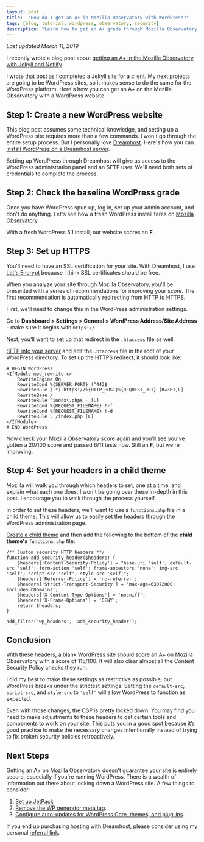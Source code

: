 ```yaml
---
layout: post
title:  "How do I get an A+ in Mozilla Observatory with WordPress?"
tags: [blog, tutorial, wordpress, observatory, security]
description: "Learn how to get an A+ grade through Mozilla Observatory using WordPress."
---
```

*Last updated March 11, 2019*

I recently wrote a blog post about [getting an A+ in the Mozilla Observatory with Jekyll and Netlify](https://ogdenstudios.xyz/2019/03/03/how-do-i-get-an-a-plus-mozilla-observatory-jekyll-netlify.html). 

I wrote that post as I completed a Jekyll site for a client. My next projects are going to be WordPress sites, so it makes sense to do the same for the WordPress platform. Here's how you can get an A+ on the Mozilla Observatory with a WordPress website.

## Step 1: Create a new WordPress website 

This blog post assumes some technical knowledge, and setting up a WordPress site requires more than a few commands. I won't go through the entire setup process. But I personally love [Dreamhost](https://www.dreamhost.com/). Here's how you can [install WordPress on a Dreamhost server](https://www.dreamhost.com/). 

Setting up WordPress through Dreamhost will give us access to the WordPress administration panel and an SFTP user. We'll need both sets of credentials to complete the process.

## Step 2: Check the baseline WordPress grade

Once you have WordPress spun up, log in, set up your admin account, and don't do anything. Let's see how a fresh WordPress install fares on [Mozilla Observatory](https://observatory.mozilla.org). 

With a fresh WordPress 5.1 install, our website scores an **F**. 

## Step 3: Set up HTTPS 

You'll need to have an SSL certification for your site. With Dreamhost, I use [Let's Encrypt](https://www.dreamhost.com/hosting/ssl-tls-certificates/) because I think SSL certificates should be free. 

When you analyze your site through Mozilla Observatory, you'll be presented with a series of recommendations for improving your score. The first recommendation is automatically redirecting from HTTP to HTTPS.

First, we'll need to change this in the WordPress administration settings. 

Go to **Dashboard > Settings > General > WordPress Address/Site Address** - make sure it begins with `https://`

Next, you'll want to set up that redirect in the `.htaccess` file as well.

[SFTP into your server](https://help.dreamhost.com/hc/en-us/articles/115000675027-FTP-overview-and-credentials) and edit the `.htaccess` file in the root of your WordPress directory. To set up the HTTPS redirect, it should look like: 

```
# BEGIN WordPress
<IfModule mod_rewrite.c>
    RewriteEngine On
    RewriteCond %{SERVER_PORT} !^443$
    RewriteRule (.*) https://%{HTTP_HOST}%{REQUEST_URI} [R=301,L]
    RewriteBase /
    RewriteRule ^index\.php$ - [L]
    RewriteCond %{REQUEST_FILENAME} !-f
    RewriteCond %{REQUEST_FILENAME} !-d
    RewriteRule . /index.php [L]
</IfModule>
# END WordPress
```

Now check your Mozilla Observatory score again and you'll see you've gotten a 20/100 score and passed 6/11 tests now. Still an **F**, but we're improving.

## Step 4: Set your headers in a child theme 

Mozilla will walk you through which headers to set, one at a time, and explain what each one does. I won't be going over these in-depth in this post. I encourage you to walk through the process yourself. 

In order to set these headers, we'll want to use a `functions.php` file in a child theme. This will allow us to easily set the headers through the WordPress administration page. 

[Create a child theme](https://www.hostinger.com/tutorials/how-to-create-wordpress-child-theme) and then add the following to the bottom of the **child theme's** `functions.php` file:

```
/** Custom security HTTP headers **/
function add_security_header($headers) {
	$headers['Content-Security-Policy'] = "base-uri 'self'; default-src 'self'; form-action 'self'; frame-ancestors 'none'; img-src 'self'; script-src 'self'; style-src 'self'";
	$headers['Referrer-Policy'] = 'no-referrer';
	$headers['Strict-Transport-Security'] = 'max-age=63072000; includeSubDomains';
	$headers['X-Content-Type-Options'] = 'nosniff';
	$headers['X-Frame-Options'] = 'DENY';
	return $headers;
}

add_filter('wp_headers', 'add_security_header');
```

## Conclusion 

With these headers, a blank WordPress site should score an A+ on Mozilla Observatory with a score of 115/100. It will also clear almost all the Content Security Policy checks they run.

I did my best to make these settings as restrictive as possible, but WordPress breaks under the strictest settings. Setting the `default-src`, `script-src`, and `style-src` to `'self'` will allow WordPress to function as expected. 

Even with those changes, the CSP is pretty locked down. You may find you need to make adjustments to these headers to get certain tools and components to work on your site. This puts you in a good spot because it’s good practice to make the necessary changes intentionally instead of trying to fix broken security policies retroactively.

## Next Steps 

Getting an A+ on Mozilla Observatory doesn't guarantee your site is entirely secure, especially if you're running WordPress. There is a wealth of information out there about locking down a WordPress site. A few things to consider: 

1. [Set up JetPack](https://jetpack.com/support/getting-started-with-jetpack/)
2. [Remove the WP generator meta tag](https://css-tricks.com/snippets/wordpress/remove-wp-generator-meta-tag/).
3. [Configure auto-updates for WordPress Core, themes, and plug-ins](https://codex.wordpress.org/Configuring_Automatic_Background_Updates).

If you end up purchasing hosting with Dreamhost, please consider using my personal [referral link](https://www.dreamhost.com/r.cgi?2263245).